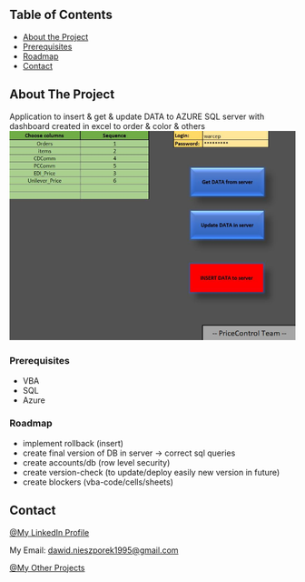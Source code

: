 <!-- TABLE OF CONTENTS -->
## Table of Contents
* [About the Project](#about-the-project)
* [Prerequisites](#prerequisites)
* [Roadmap](#roadmap)
* [Contact](#contact)

<!-- ABOUT THE PROJECT -->
## About The Project
Application to insert & get & update DATA to AZURE SQL server with dashboard created in excel to order & color & others
![Image of PC](https://github.com/warcep/PC_data_app/blob/master/images/dashboard.JPG)

### Prerequisites
* VBA
* SQL
* Azure

### Roadmap
   * implement rollback (insert)
   * create final version of DB in server -> correct sql queries
   * create accounts/db (row level security)
   * create version-check (to update/deploy easily new version in future)
   * create blockers (vba-code/cells/sheets)

<!-- CONTACT -->
## Contact
[@My LinkedIn Profile](https://www.linkedin.com/in/warcep/)

My Email: dawid.nieszporek1995@gmail.com

[@My Other Projects](https://github.com/warcep)

